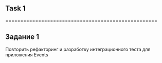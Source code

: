 ## Task 1



===================================================

## Задание 1
Повторить рефакторинг и разработку интеграционного теста для приложения Events




